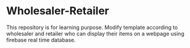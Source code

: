 # Wholesaler-Retailer
This repository is for learning purpose. Modify template according to wholesaler and retailer who can display their items on a webpage using firebase real time database.
